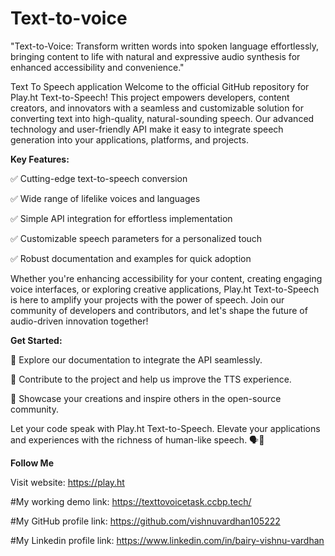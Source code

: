 # Text-to-voice
"Text-to-Voice: Transform written words into spoken language effortlessly, bringing content to life with natural and expressive audio synthesis for enhanced accessibility and convenience."

Text To Speech application
Welcome to the official GitHub repository for Play.ht Text-to-Speech! This project empowers developers, content creators, and innovators with a seamless and customizable solution for converting text into high-quality, natural-sounding speech. Our advanced technology and user-friendly API make it easy to integrate speech generation into your applications, platforms, and projects.

**Key Features:**

✅ Cutting-edge text-to-speech conversion

✅ Wide range of lifelike voices and languages

✅ Simple API integration for effortless implementation

✅ Customizable speech parameters for a personalized touch

✅ Robust documentation and examples for quick adoption

Whether you're enhancing accessibility for your content, creating engaging voice interfaces, or exploring creative applications, Play.ht Text-to-Speech is here to amplify your projects with the power of speech. Join our community of developers and contributors, and let's shape the future of audio-driven innovation together!

**Get Started:**

🔗 Explore our documentation to integrate the API seamlessly.

🔧 Contribute to the project and help us improve the TTS experience.

🚀 Showcase your creations and inspire others in the open-source community.

Let your code speak with Play.ht Text-to-Speech. Elevate your applications and experiences with the richness of human-like speech. 🗣️🚀

**Follow Me**

Visit website: https://play.ht

#My working demo link: https://texttovoicetask.ccbp.tech/

#My GitHub profile link:  https://github.com/vishnuvardhan105222

#My Linkedin profile link:  https://www.linkedin.com/in/bairy-vishnu-vardhan

